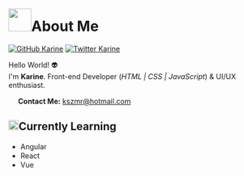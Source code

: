 <h1><img src="https://66.media.tumblr.com/tumblr_m9wk2ozqr81rfjowdo1_500.gif" width="45">About Me</h1>

[![GitHub Karine](https://img.shields.io/github/followers/kszmr?label=follow&style=social)](https://github.com/kszmr)
[![Twitter Karine](https://img.shields.io/twitter/follow/kszmr?label=Follow&style=social)](https://https://twitter.com/kszmr)

Hello World! :alien: <br>
I'm <b>Karine</b>. Front-end Developer (<i>HTML | CSS | JavaScript</i>) & UI/UX enthusiast.

<img src="https://cdn1.iconfinder.com/data/icons/pixel-art-essential/512/Search-512.png" width="15"> <b>Contact Me:</b> kszmr@hotmail.com
  
<h2><img src="https://i.gifer.com/origin/3f/3face8da2a6c3dcd27cb4a1aaa32c926_w200.gif" width="20">Currently Learning</h2>
<ul>
  <li>Angular <img src="https://d2eip9sf3oo6c2.cloudfront.net/tags/images/000/001/031/square_256/angular2.png" width="15"></li>
  <li>React <img src="https://s3.us-east-2.amazonaws.com/upload-icon/uploads/icons/png/8575147831553750379-256.png" width="15"></li>
  <li>Vue <img src="https://cdn.iconscout.com/icon/free/png-256/vue-282497.png" width="15"></li>
</ul>
